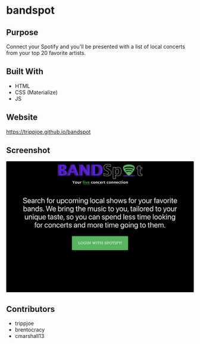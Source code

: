# bandspot

## Purpose
Connect your Spotify and you'll be presented with a list of local concerts from your top 20 favorite artists.

## Built With
* HTML
* CSS (Materialize)
* JS

## Website
https://trippjoe.github.io/bandspot

## Screenshot
![Screenshot of the current version](./assets/img/screenshot.png)

## Contributors
- trippjoe
- brentocracy
- cmarshall13
